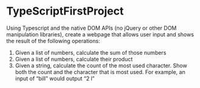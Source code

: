 # TypeScriptFirstProject

Using Typescript and the native DOM APIs (no jQuery or other DOM manipulation libraries), create a webpage that allows user input and shows the result of the following operations:
1. Given a list of numbers, calculate the sum of those numbers
2. Given a list of numbers, calculate their product
3. Given a string, calculate the count of the most used character.  Show both the count and the character that is most used.  For example, an input of “bill” would output “2 l”
